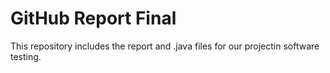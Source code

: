 # GitHub Report Final 

 This repository includes the report and .java files for our projectin software testing.
